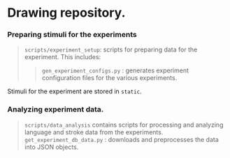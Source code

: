 # Drawing repository.


### Preparing stimuli for the experiments
> `scripts/experiment_setup`: scripts for preparing data for the experiment. This includes:
>> `gen_experiment_configs.py` : generates experiment configuration files for the various experiments.

Stimuli for the experiment are stored in `static`.

### Analyzing experiment data.
> `scripts/data_analysis` contains scripts for processing and analyzing language and stroke data from the experiments.
  > `get_experiment_db_data.py` : downloads and preprocesses the data into JSON objects.
